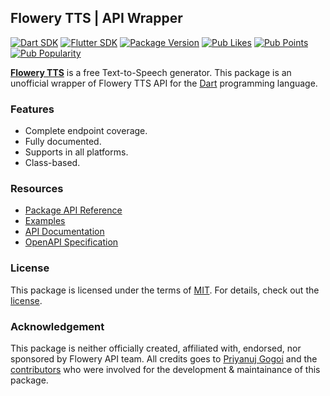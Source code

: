 ## Flowery TTS | API Wrapper

[![Dart SDK][Dart]](https://dart.dev/get-dart)
[![Flutter SDK][Flutter]](https://docs.flutter.dev/get-started/install)
[![Package Version][Version]](https://pub.dev/packages/flowery_tts/versions/1.1.0)
[![Pub Likes][Likes]][Pub Score]
[![Pub Points][Points]][Pub Score]
[![Pub Popularity][Popularity]][Pub Score]

[**Flowery TTS**](https://flowery.pw) is a free Text-to-Speech generator.
This package is an unofficial wrapper of Flowery TTS API
for the [Dart](https://dart.dev) programming language.

### Features

- Complete endpoint coverage.
- Fully documented.
- Supports in all platforms.
- Class-based.

### Resources

- [Package API Reference](https://pub.dev/documentation/flowery_tts/1.1.0)
- [Examples](https://github.com/priyanuj-gogoi/flowery-tts/tree/1.1.0/example/example.dart)
- [API Documentation](https://flowery.pw/docs)
- [OpenAPI Specification](https://editor.swagger.io?url=https://api.flowery.pw/openapi.json)

### License

This package is licensed under the terms of [MIT](https://en.wikipedia.org/wiki/MIT_License).
For details, check out the [license](https://github.com/priyanuj-gogoi/flowery-tts/tree/1.1.0/LICENSE).

### Acknowledgement

This package is neither officially created, affiliated with,
endorsed, nor sponsored by Flowery API team. All credits goes to
[Priyanuj Gogoi](https://github.com/priyanuj-gogoi) and the
[contributors](https://github.com/priyanuj-gogoi/flowery-tts/contributors)
who were involved for the development & maintainance of this package.

[Dart]: https://img.shields.io/badge/Dart-%5E3.0.0-blue
[Flutter]: https://img.shields.io/badge/Flutter-%5E3.10.0-blue
[Version]: https://img.shields.io/badge/Version-1.1.0-blue
[Likes]: https://img.shields.io/pub/likes/flowery_tts?label=Pub%20Likes
[Points]: https://img.shields.io/pub/points/flowery_tts?label=Pub%20Points
[Popularity]: https://img.shields.io/pub/popularity/flowery_tts?label=Pub%20Popularity
[Pub Score]: https://pub.dev/packages/flowery_tts/score

